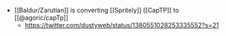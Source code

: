 - [[Baldur/Zarutian]] is converting [[Spritely]] [[CapTP]] to [[@agoric/capTp]]
    - https://twitter.com/dustyweb/status/1380551028253335552?s=21
